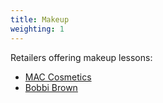 ```yaml
---
title: Makeup
weighting: 1
---
```


Retailers offering makeup lessons:

- [MAC Cosmetics](https://www.maccosmetics.co.uk/book-appointment)
- [Bobbi Brown](https://www.bobbibrown.co.uk)
